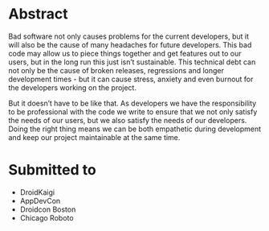 # Abstract

Bad software not only causes problems for the current developers, but it will also be the cause of many headaches for future developers. This bad code may allow us to piece things together and get features out to our users, but in the long run this just isn’t sustainable. This technical debt can not only be the cause of broken releases, regressions and longer development times - but it can cause stress, anxiety and even burnout for the developers working on the project.

But it doesn’t have to be like that. As developers we have the responsibility to be professional with the code we write to ensure that we not only satisfy the needs of our users, but we also satisfy the needs of our developers. Doing the right thing means we can be both empathetic during development and keep our project maintainable at the same time.

# Submitted to

- DroidKaigi
- AppDevCon
- Droidcon Boston
- Chicago Roboto
